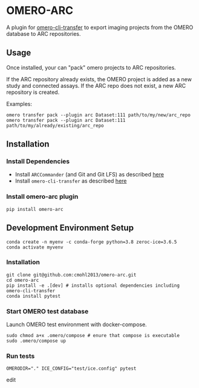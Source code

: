 # OMERO-ARC

A plugin for [omero-cli-transfer](https://github.com/ome/omero-cli-transfer) to export imaging projects from the OMERO database to ARC repositories.

## Usage

Once installed, your can "pack" omero projects to ARC repositories.

If the ARC repository already exists, the OMERO project is added as a new study and connected assays. If the ARC repo does not exist, a new ARC repository is created.

Examples:
```
omero transfer pack --plugin arc Dataset:111 path/to/my/new/arc_repo
omero transfer pack --plugin arc Dataset:111 path/to/my/already/existing/arc_repo
```

## Installation


### Install Dependencies

* Install `ARCCommander` (and Git and Git LFS) as described [here](https://nfdi4plants.org/nfdi4plants.knowledgebase/docs/ArcCommanderManual/index-setup.html)
* Install `omero-cli-transfer` as described [here](https://github.com/ome/omero-cli-transfer)

### Install omero-arc plugin

```
pip install omero-arc
```

## Development Environment Setup
```
conda create -n myenv -c conda-forge python=3.8 zeroc-ice=3.6.5
conda activate myvenv
```

### Installation
```
git clone git@github.com:cmohl2013/omero-arc.git
cd omero-arc
pip install -e .[dev] # installs optional dependencies including omero-cli-transfer
conda install pytest

```

### Start OMERO test database

Launch OMERO test environment with docker-compose.
```
sudo chmod a+x .omero/compose # enure that compose is executable
sudo .omero/compose up
```

### Run tests
```
OMERODIR="." ICE_CONFIG="test/ice.config" pytest
```

edit